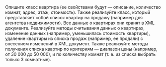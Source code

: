 Опишите класс квартира (ее свойствами будут — описание, количество комнат,
адрес, этаж, стоимость). Также реализуйте класс, который представляет собой
список квартир на продажу (например для агентства недвижимости). Все данные
о квартирах они хранят в XML документе. Реализуйте методы считывания данных
о квартирах, изменение данных (например, уменьшилась стоимость квартиры),
удаление квартиры из списка продаж (например, ее продали) с внесением
изменений в XML документ. Также реализуйте методы получения списка квартир
по критериям — диапазон цены (например, от 30 000 до 50 000), и по количеству
комнат (т. е. из списка выбрать только 3 комнатные).
